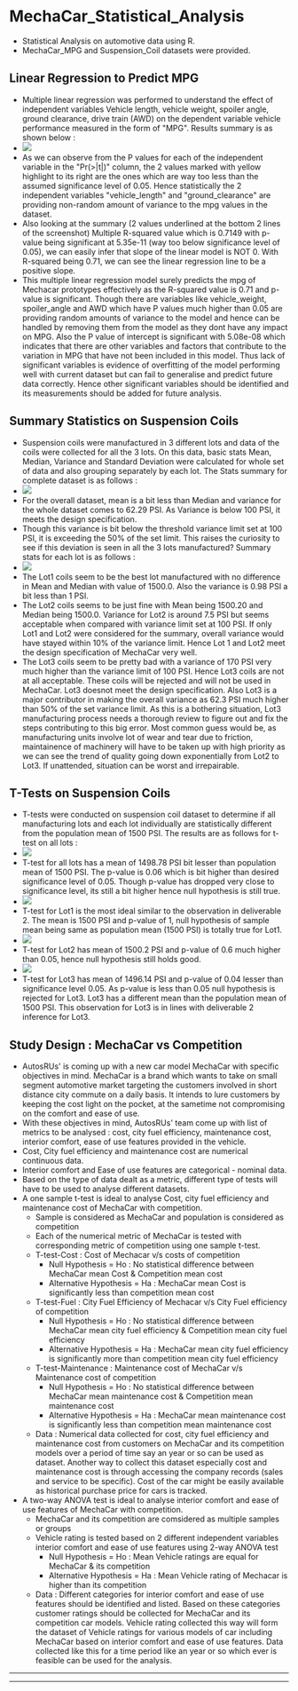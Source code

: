 # **MechaCar_Statistical_Analysis**
- Statistical Analysis on automotive data using R. 
- MechaCar_MPG and Suspension_Coil datasets were provided.
## **Linear Regression to Predict MPG**
- Multiple linear regression was performed to understand the effect of independent variables Vehicle length, vehicle weight, spoiler angle, ground clearance, drive train (AWD) on the dependent variable vehicle performance measured in the form of "MPG". Results summary is as shown below :
- <img src = "Resources/SummaryStats_Lm.png"></img>
- As we can observe from the P values for each of the independent variable in the "Pr(>|t|)" column, the 2 values marked with yellow highlight to its right are the ones which are way too less than the assumed significance level of 0.05. Hence statistically the 2 independent variables "vehicle_length" and "ground_clearance" are providing non-random amount of variance to the mpg values in the dataset. 
- Also looking at the summary (2 values underlined at the bottom 2 lines of the screenshot) Multiple R-squared value which is 0.7149 with p-value being significant at 5.35e-11 (way too below significance level of 0.05), we can easily infer that slope of the linear model is NOT 0. With R-squared being 0.71, we can see the linear regression line to be a positive slope. 
- This multiple linear regression model surely predicts the mpg of Mechacar prototypes effectively as the R-squared value is 0.71 and p-value is significant. Though there are variables like vehicle_weight, spoiler_angle and AWD which have P values much higher than 0.05 are providing random amounts of variance to the model and hence can be handled by removing them from the model as they dont have any impact on MPG. Also the P value of intercept is significant with 5.08e-08 which indicates that there are other variables and factors that contribute to the variation in MPG that have not been included in this model. Thus lack of significant variables is evidence of overfitting of the model performing well with current dataset but can fail to generalise and predict future data correctly. Hence other significant variables should be identified and its measurements should be added for future analysis.
## **Summary Statistics on Suspension Coils**
- Suspension coils were manufactured in 3 different lots and data of the coils were collected for all the 3 lots. On this data, basic stats Mean, Median, Variance and Standard Deviation were calculated for whole set of data and also grouping separately by each lot. The Stats summary for complete dataset is as follows :
- <img src = "Resources/TotalSummary_SCoil.png"></img>
- For the overall dataset, mean is a bit less than Median and variance for the whole dataset comes to 62.29 PSI. As Variance is below 100 PSI, it meets the design specification. 
- Though this variance is bit below the threshold variance limit set at 100 PSI, it is exceeding the 50% of the set limit. This raises the curiosity to see if this deviation is seen in all the 3 lots manufactured? Summary stats for each lot is as follows :
- <img src = "Resources/LotSummary_SCoil.png"></img>
- The Lot1 coils seem to be the best lot manufactured with no difference in Mean and Median with value of 1500.0. Also the variance is 0.98 PSI a bit less than 1 PSI.
- The Lot2 coils seems to be just fine with Mean being 1500.20 and Median being 1500.0. Variance for Lot2 is around 7.5 PSI but seems acceptable when compared with variance limit set at 100 PSI. If only Lot1 and Lot2 were considered for the summary, overall variance would have stayed within 10% of the variance limit. Hence Lot 1 and Lot2 meet the design specification of MechaCar very well.
- The Lot3 coils seem to be pretty bad with a variance of 170 PSI very much higher than the variance limit of 100 PSI. Hence Lot3 coils are not at all acceptable. These coils will be rejected and will not be used in MechaCar. Lot3 doesnot meet the design specification. Also Lot3 is a major contributor in making the overall variance as 62.3 PSI much higher than 50% of the set variance limit. As this is a bothering situation, Lot3 manufacturing process needs a thorough review to figure out and fix the steps contributing to this big error. Most common guess would be, as manufacturing units involve lot of wear and tear due to friction, maintainence of machinery will have to be taken up with high priority as we can see the trend of quality going down exponentially from Lot2 to Lot3. If unattended, situation can be worst and irrepairable.
## **T-Tests on Suspension Coils**
- T-tests were conducted on suspension coil dataset to determine if all manufacturing lots and each lot individually are statistically different from the population mean of 1500 PSI. The results are as follows for t-test on all lots :
- <img src = "Resources/t-test_AllLots.png"></img>
- T-test for all lots has a mean of 1498.78 PSI bit lesser than population mean of 1500 PSI. The p-value is 0.06 which is bit higher than desired significance level of 0.05. Though p-value has dropped very close to significance level, its still a bit higher hence null hypothesis is still true.
- <img src = "Resources/t-test_Lot1.png"></img>
-  T-test for Lot1 is the most ideal similar to the observation in deliverable 2. The mean is 1500 PSI and p-value of 1, null hypothesis of sample mean being same as population mean (1500 PSI) is totally true for Lot1.
- <img src = "Resources/t-test_Lot2.png"></img>
- T-test for Lot2 has mean of 1500.2 PSI and p-value of 0.6 much higher than 0.05, hence null hypothesis still holds good.
- <img src = "Resources/t-test_Lot3.png"></img>
- T-test for Lot3 has mean of 1496.14 PSI and p-value of 0.04 lesser than significance level 0.05. As p-value is less than 0.05 null hypothesis is rejected for Lot3. Lot3 has a different mean than the population mean of 1500 PSI.  This observation for Lot3 is in lines with deliverable 2 inference for Lot3.
## **Study Design : MechaCar vs Competition**
- AutosRUs' is coming up with a new car model MechaCar with specific objectives in mind. MechaCar is a brand which wants to take on small segment automotive market targeting the customers involved in short distance city commute on a daily basis. It intends to lure customers by keeping the cost light on the pocket, at the sametime not compromising on the comfort and ease of use.
- With these objectives in mind, AutosRUs' team come up with list of metrics to be analysed : cost, city fuel efficiency, maintenance cost, interior comfort, ease of use features provided in the vehicle. 
- Cost, City fuel efficiency and maintenance cost are numerical continuous data.
- Interior comfort and Ease of use features are categorical - nominal data.
- Based on the type of data dealt as a metric, different type of tests will have to be used to analyse different datasets.
- A one sample t-test is ideal to analyse Cost, city fuel efficiency and maintenance cost of MechaCar with competition. 
    - Sample is considered as MechaCar and population is considered as competition
    - Each of the numerical metric of MechaCar is tested with corresponding metric of competition using one sample t-test. 
    - T-test-Cost : Cost of Mechacar v/s costs of competition
        - Null Hypothesis = Ho : No statistical difference between MechaCar mean Cost & Competition mean cost
        - Alternative Hypothesis = Ha : MechaCar mean Cost is significantly less than competition mean cost
    - T-test-Fuel : City Fuel Efficiency of Mechacar v/s City Fuel efficiency of competition
        - Null Hypothesis = Ho : No statistical difference between MechaCar mean city fuel efficiency & Competition mean city fuel efficiency
        - Alternative Hypothesis = Ha : MechaCar mean city fuel efficiency is significantly more than competition mean city fuel efficiency
    - T-test-Maintenance : Maintenance cost of MechaCar v/s Maintenance cost of competition
        - Null Hypothesis = Ho : No statistical difference between MechaCar mean maintenance cost & Competition mean maintenance cost
        - Alternative Hypothesis = Ha : MechaCar mean maintenance cost is significantly less than competition mean maintenance cost
    - Data : Numerical data collected for cost, city fuel efficiency and maintenance cost from customers on MechaCar and its competition models over a period of time say an year or so can be used as dataset. Another way to collect this dataset especially cost and maintenance cost is through accessing the company records (sales and service to be specific). Cost of the car might be easily available as historical purchase price for cars is tracked.
- A two-way ANOVA test is ideal to analyse interior comfort and ease of use features of MechaCar with competition. 
    - MechaCar and its competition are comsidered as multiple samples or groups
    - Vehicle rating is tested based on 2 different independent variables interior comfort and ease of use features using 2-way ANOVA test
        - Null Hypothesis = Ho : Mean Vehicle ratings are equal for MechaCar & its competition
        - Alternative Hypothesis = Ha : Mean Vehicle rating of Mechacar is higher than its competition
    - Data : Different categories for interior comfort and ease of use features should be identified and listed. Based on these categories customer ratings should be collected for MechaCar and its competition car models. Vehicle rating collected this way will form the dataset of Vehicle ratings for various models of car including MechaCar based on interior comfort and ease of use features. Data collected like this for a time period like an year or so which ever is feasible can be used for the analysis.
---
---